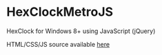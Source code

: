 # HexClockMetroJS
HexClock for Windows 8+ using JavaScript (jQuery)

HTML/CSS/JS source available [here](https://github.com/thinkaliker/HexClock)
